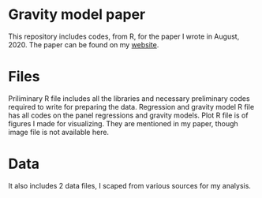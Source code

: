 # Gravity model paper
This repository includes codes, from R, for the paper I wrote in August, 2020. The paper can be found on my [website](https://arubhardwaj.github.io/Documents/JCGS_Paper.pdf).

# Files
Priliminary R file includes all the libraries and necessary preliminary codes required to write for preparing the data. 
Regression and gravity model R file has all codes on the panel regressions and gravity models.
Plot R file is of figures I made for visualizing. They are mentioned in my paper, though image file is not available here.

# Data
It also includes 2 data files, I scaped from various sources for my analysis.
